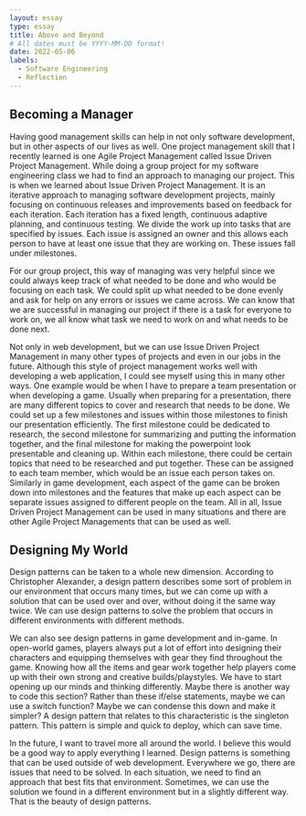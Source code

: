 ```yaml
---
layout: essay
type: essay
title: Above and Beyond
# All dates must be YYYY-MM-DD format!
date: 2022-05-06
labels:
  - Software Engineering
  - Reflection
---
```


## Becoming a Manager
Having good management skills can help in not only software development, but in other aspects of our lives as well. One project management skill that I recently learned is one Agile Project Management called Issue Driven Project Management. While doing a group project for my software engineering class we had to find an approach to managing our project. This is when we learned about Issue Driven Project Management. It is an iterative approach to managing software development projects, mainly focusing on continuous releases and improvements based on feedback for each iteration. Each iteration has a fixed length, continuous adaptive planning, and continuous testing. We divide the work up into tasks that are specified by issues. Each issue is assigned an owner and this allows each person to have at least one issue that they are working on. These issues fall under milestones. 

For our group project, this way of managing was very helpful since we could always keep track of what needed to be done and who would be focusing on each task. We could split up what needed to be done evenly and ask for help on any errors or issues we came across. We can know that we are successful in managing our project if there is a task for everyone to work on, we all know what task we need to work on and what needs to be done next. 

Not only in web development, but we can use Issue Driven Project Management in many other types of projects and even in our jobs in the future. Although this style of project management works well with developing a web application, I could see myself using this in many other ways. One example would be when I have to prepare a team presentation or when developing a game. Usually when preparing for a presentation, there are many different topics to cover and research that needs to be done. We could set up a few milestones and issues within those milestones to finish our presentation efficiently. The first milestone could be dedicated to research, the second milestone for summarizing and putting the information together, and the final milestone for making the powerpoint look presentable and cleaning up. Within each milestone, there could be certain topics that need to be researched and put together. These can be assigned to each team member, which would be an issue each person takes on. Similarly in game development, each aspect of the game can be broken down into milestones and the features that make up each aspect can be separate issues assigned to different people on the team. All in all, Issue Driven Project Management can be used in many situations and there are other Agile Project Managements that can be used as well. 

## Designing My World
Design patterns can be taken to a whole new dimension. According to Christopher Alexander, a design pattern describes some sort of problem in our environment that occurs many times, but we can come up with a solution that can be used over and over, without doing it the same way twice. We can use design patterns to solve the problem that occurs in different environments with different methods.

We can also see design patterns in game development and in-game. In open-world games, players always put a lot of effort into designing their characters and equipping themselves with gear they find throughout the game. Knowing how all the items and gear work together help players come up with their own strong and creative builds/playstyles. We have to start opening up our minds and thinking differently. Maybe there is another way to code this section? Rather than these if/else statements, maybe we can use a switch function? Maybe we can condense this down and make it simpler? A design pattern that relates to this characteristic is the singleton pattern. This pattern is simple and quick to deploy, which can save time.

In the future, I want to travel more all around the world. I believe this would be a good way to apply everything I learned. Design patterns is something that can be used outside of web development. Everywhere we go, there are issues that need to be solved. In each situation, we need to find an approach that best fits that environment. Sometimes, we can use the solution we found in a different environment but in a slightly different way. That is the beauty of design patterns.
